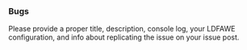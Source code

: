 ### Bugs
Please provide a proper title, description, console log, your LDFAWE configuration, and info about replicating the issue on your issue post.
